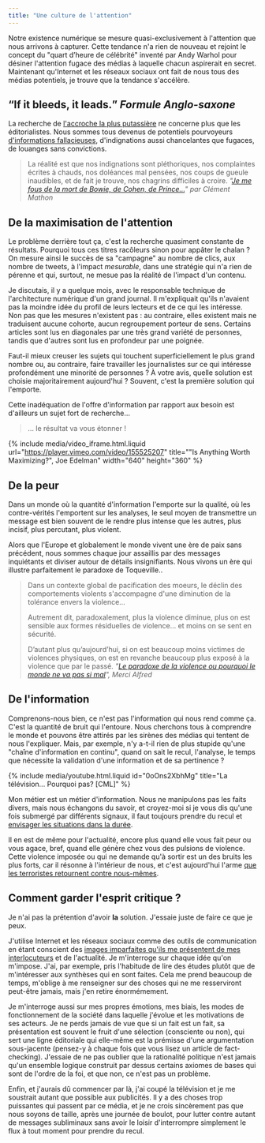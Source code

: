 ```yaml
---
title: "Une culture de l'attention"
---
```


Notre existence numérique se mesure quasi-exclusivement à l'attention que nous
arrivons à capturer. Cette tendance n'a rien de nouveau et rejoint le concept du
"quart d’heure de célébrité" inventé par Andy Warhol pour désiner l'attention
fugace des médias à laquelle chacun aspirerait en secret. Maintenant qu'Internet
et les réseaux sociaux ont fait de nous tous des médias potentiels, je trouve
que la tendance s'accélère.

## <q>If it bleeds, it leads.</q> <cite>Formule Anglo-saxone</cite>

La recherche de
[l'accroche la plus putassière](https://medium.com/social-media-tips/30-ultimate-headline-formulas-for-tweets-posts-articles-and-emails-2a00fd69f680#.nl0vu7ic7 '"30 Ultimate Headline Formulas for Tweets Posts Articles and Emails", Kevan Lee')
ne concerne plus que les éditorialistes. Nous sommes tous devenus de potentiels
pourvoyeurs
[d'informations fallacieuses](https://medium.com/@ketch/click-on-this-f-cking-outrage-that-is-not-at-all-what-it-seems-a199e6699ad3#.6sozu26wr '"Click on this f**cking outrage (that is not at all what it seems).", Daniel Ketchell'),
d'indignations aussi chancelantes que fugaces, de louanges sans convictions.

> La réalité est que nos indignations sont pléthoriques, nos complaintes écrites
> à chauds, nos doléances mal pensées, nos coups de gueule inaudibles, et de
> fait je trouve, nos chagrins difficiles à croire.
> <cite>"[Je me fous de la mort de Bowie, de Cohen, de Prince…](http://www.the-drone.com/magazine/je-me-fous-de-la-mort-de-bowie-de-cohen-de-prince/)"
> par Clément Mathon</cite>

## De la maximisation de l'attention

Le problème derrière tout ça, c'est la recherche quasiment constante de
résultats. Pourquoi tous ces titres racôleurs sinon pour appâter le chalan ? On
mesure ainsi le succès de sa "campagne" au nombre de clics, aux nombre de
tweets, à l'impact _mesurable_, dans une stratégie qui n'a rien de pérenne et
qui, surtout, ne mesue pas la réalité de l'impact d'un contenu.

Je discutais, il y a quelque mois, avec le responsable technique de
l'architecture numérique d'un grand journal. Il m'expliquait qu'ils n'avaient
pas la moindre idée du profil de leurs lecteurs et de ce qui les intéresse. Non
pas que les mesures n'existent pas : au contraire, elles existent mais ne
traduisent aucune cohorte, aucun regroupement porteur de sens. Certains articles
sont lus en diagonales par une très grand variété de personnes, tandis que
d'autres sont lus en profondeur par une poignée.

Faut-il mieux creuser les sujets qui touchent superficiellement le plus grand
nombre ou, au contraire, faire travailler les journalistes sur ce qui intéresse
profondément une minorité de personnes ? À votre avis, quelle solution est
choisie majoritairement aujourd'hui ? Souvent, c'est la première solution qui
l'emporte.

Cette inadéquation de l'offre d'information par rapport aux besoin est
d'ailleurs un sujet fort de recherche…

> … le résultat va vous étonner !

{% include media/video_iframe.html.liquid url="https://player.vimeo.com/video/155525207" title="&quot;Is Anything Worth Maximizing?&quot;, Joe Edelman" width="640" height="360" %}

## De la peur

Dans un monde où la quantité d'information l'emporte sur la qualité, où les
contre-vérités l'emportent sur les analyses, le seul moyen de transmettre un
message est bien souvent de le rendre plus intense que les autres, plus incisif,
plus percutant, plus violent.

Alors que l'Europe et globalement le monde vivent une ère de paix sans
précédent, nous sommes chaque jour assaillis par des messages inquiétants et
diviser autour de détails insignifiants. Nous vivons un ère qui illustre
parfaitement le paradoxe de Toqueville..

> Dans un contexte global de pacification des moeurs, le déclin des
> comportements violents s'accompagne d'une diminution de la tolérance envers la
> violence…
>
> Autrement dit, paradoxalement, plus la violence diminue, plus on est sensible
> aux formes résiduelles de violence... et moins on se sent en sécurité.
>
> D’autant plus qu’aujourd’hui, si on est beaucoup moins victimes de violences
> physiques, on est en revanche beaucoup plus exposé à la violence que par le
> passé.
> <cite>"[Le paradoxe de la violence ou pourquoi le monde ne va pas si mal](http://www.mercialfred.com/topos/paradoxe-violence-monde)",
> Merci Alfred</cite>

## De l'information

Comprenons-nous bien, ce n'est pas l'information qui nous rend comme ça. C'est
la quantité de bruit qui l'entoure. Nous cherchons tous à comprendre le monde et
pouvons être attirés par les sirènes des médias qui tentent de nous l'expliquer.
Mais, par exemple, n'y a-t-il rien de plus stupide qu'une "chaîne d'information
en continu", quand on sait le recul, l'analyse, le temps que nécessite la
validation d'une information et de sa pertinence ?

{% include media/youtube.html.liquid id="0oOns2XbhMg" title="La télévision... Pourquoi pas? [CML]" %}

Mon métier est un métier d'information. Nous ne manipulons pas les faits divers,
mais nous échangons du savoir, et croyez-moi si je vous dis qu'une fois submergé
par différents signaux, il faut toujours prendre du recul et
[envisager les situations dans la durée](/notes/2016-12-le-web-au-futur/).

Il en est de même pour l'actualité, encore plus quand elle vous fait peur ou
vous agace, bref, quand elle génère chez vous des pulsions de violence. Cette
violence imposée ou qui ne demande qu'à sortir est un des bruits les plus forts,
car il résonne à l'intérieur de nous, et c'est aujourd'hui l'arme
[que les terroristes retournent contre nous-mêmes](/notes/2016-08-la-strategie-de-la-mouche/ 'La Stratégie de la mouche').

## Comment garder l'esprit critique ?

Je n'ai pas la prétention d'avoir **la** solution. J'essaie juste de faire ce
que je peux.

J'utilise Internet et les réseaux sociaux comme des outils de communication en
étant conscient des
[images imparfaites qu'ils me présentent de mes interlocuteurs](/notes/2017-02-comparaison-numerique/)
et de l'actualité. Je m'interroge sur chaque idée qu'on m'impose. J'ai, par
exemple, pris l'habitude de lire des études plutôt que de m'intéresser aux
synthèses qui en sont faites. Cela me prend beaucoup de temps, m'oblige à me
renseigner sur des choses qui ne me resserviront peut-être jamais, mais j'en
retire énormémement.

Je m'interroge aussi sur mes propres émotions, mes biais, les modes de
fonctionnement de la société dans laquelle j'évolue et les motivations de ses
acteurs. Je ne perds jamais de vue que si un fait est un fait, sa présentation
est souvent le fruit d'une sélection (consciente ou non), qui sert une ligne
éditoriale qui elle-même est la prémisse d'une argumentation sous-jacente
(pensez-y à chaque fois que vous lisez un article de
<span lang="en">fact-checking</span>). J'essaie de ne pas oublier que la
rationalité politique n'est jamais qu'un ensemble logique construit par dessus
certains axiomes de bases qui sont de l'ordre de la foi, et que non, ce n'est
pas un problème.

Enfin, et j'aurais dû commencer par là, j'ai coupé la télévision et je me
soustrait autant que possible aux publicités. Il y a des choses trop puissantes
qui passent par ce média, et je ne crois sincèrement pas que nous soyons de
taille, après une journée de boulot, pour lutter contre autant de messages
subliminaux sans avoir le loisir d'interrompre simplement le flux à tout moment
pour prendre du recul.
